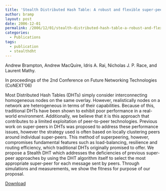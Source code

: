 ```yaml
---
title: 'Stealth Distributed Hash Table: A robust and flexible super-peered DHT'
author: bramp
layout: post
date: 2006-12-01
permalink: /2006/12/01/stealth-distributed-hash-table-a-robust-and-flexible-super-peered-dht/
categories:
  - Publications
tags:
  - publication
  - stealthdht
---
```

Andrew Brampton, Andrew MacQuire, Idris A. Rai, Nicholas J. P. Race, and Laurent Mathy.

In proceedings of the 2nd Conference on Future Networking Technologies (CoNEXT&#8217;06)

Most Distributed Hash Tables (DHTs) simply consider interconnecting homogeneous nodes on the same overlay. However, realistically nodes on a network are heterogeneous in terms of their capabilities. Because of this, traditional DHTs have been shown to exhibit poor performance in a real-world environment. Additionally, we believe that it is this approach that contributes to a limited exploitation of peer-to-peer technologies. Previous work on super-peers in DHTs was proposed to address these performance issues, however the strategy used is often based on locally clustering peers around individual super-peers. This method of superpeering, however, compromises fundamental features such as load-balancing, resilience and routing efficiency, which traditional DHTs originally promised to offer. We propose a Stealth DHT which addresses the deficiencies of previous super-peer approaches by using the DHT algorithm itself to select the most appropriate super-peer for each message sent by peers. Through simulations and measurements, we show the fitness for purpose of our proposal.

[Download][1]

 [1]: /papers/conext.pdf